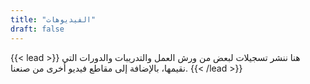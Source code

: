 ```yaml
---
title: "الفيديوهات"
draft: false
---
```


{{< lead >}}
هنا ننشر تسجيلات لبعض من ورش العمل والتدريبات والدورات التي نقيمها، بالإضافة إلى مقاطع فيديو أخرى من صنعنا.
{{< /lead >}}
